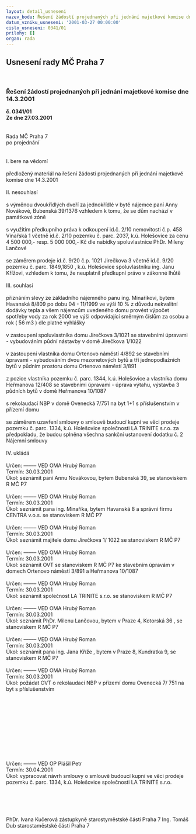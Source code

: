 ```yaml
---
layout: detail_usneseni
nazev_bodu: Řešení žádostí projednaných při jednání majetkové komise dne 14.3.2001
datum_vzniku_usneseni: '2001-03-27 00:00:00'
cislo_usneseni: 0341/01
prilohy: []
organ: rada
---
```

<div id="ucUsn_pList" class="usn">
	<span><h2>Usnesení rady MČ Praha 7 </h2>
<br></span><div class="standBody">
<span><h3>Řešení žádostí projednaných při jednání majetkové komise dne 14.3.2001</h3></span><div class="center">
		<strong>č. 0341/01</strong><br>
	</div>
<div class="center">
		<strong>Ze dne 27.03.2001</strong><br><br>
	</div>
<br>Rada MČ Praha 7<br>po projednání<br><br><br>I.	bere na vědomí<br><br> předložený materiál na řešení žádostí projednaných při jednání majetkové komise dne 14.3.2001<br><br>II.	nesouhlasí<br><br>s výměnou dvoukřídlých dveří za jednokřídlé  v bytě nájemce paní Anny Novákové, Bubenská 39/1376  vzhledem k tomu, že se dům nachází v památkové zóně<br><br>s využitím předkupního práva k odkoupení id.č. 2/10 nemovitosti č.p. 458 Vinařská 1 včetně id.č. 2/10 pozemku  č. parc. 2037, k.ú. Holešovice  za cenu 4 500 000,- resp. 5 000 000,- Kč dle nabídky spoluvlastnice PhDr. Mileny Lančové<br><br>se záměrem prodeje id.č. 9/20 č.p. 1021 Jirečkova 3 včetně  id.č. 9/20 pozemku  č. parc. 1849,1850 , k.ú. Holešovice  spoluvlastníku ing. Janu Křížovi, vzhledem k tomu, že neuplatnil předkupní právo v zákonné lhůtě<br><br>III.	souhlasí <br><br>přiznáním slevy ze základního nájemného panu ing. Minaříkovi, bytem Havanská 8/809 po dobu 04 - 11/1999 ve výši 10 % z důvodu nekvalitní dodávky tepla a všem nájemcům uvedeného domu provést výpočet spotřeby vody za rok 2000 ve výši odpovídající směrným číslům za osobu a rok ( 56 m3 )  dle platné vyhlášky <br><br>v zastoupení spoluvlastníka domu Jirečkova 3/1021 se stavebními úpravami  - vybudováním půdní nástavby v domě Jirečkova 1/1022 <br><br>v zastoupení  vlastníka  domu Ortenovo náměstí 4/892 se stavebními úpravami - vybudováním dvou mezonetových bytů a tří jednopodlažních bytů v půdním prostoru domu Ortenovo náměstí 3/891<br><br>z pozice vlastníka pozemku č. parc. 1344, k.ú. Holešovice a vlastníka domu Heřmanova 12/408 se stavebními úpravami - úprava výtahu, výstavba 3 půdních bytů v domě Heřmanova 10/1087<br><br>s rekolaudací NBP v domě Ovenecká 7/751 na byt 1+1 s příslušenstvím v přízemí domu<br><br>se záměrem uzavření smlouvy o smlouvě budoucí kupní ve věci prodeje pozemku č. parc. 1334, k.ú. Holešovice společnosti LA TRINITE s.r.o. za předpokladu, že budou splněna všechna sankční ustanovení dodatku č. 2 Nájemní smlouvy<br><br>IV.	ukládá <br><br> Určen:	–––––	VED OMA Hrubý Roman<br>Termín: 30.03.2001<br>Úkol:	seznámit paní Annu Novákovou, bytem Bubenská 39, se stanoviskem R MČ P7<br> <br> Určen:	–––––	VED OMA Hrubý Roman<br>Termín: 30.03.2001<br>Úkol:	seznámit pana ing. Minaříka, bytem Havanská 8 a správní firmu CENTRA v.o.s. se stanoviskem R MČ P7<br> <br> Určen:	–––––	VED OMA Hrubý Roman<br>Termín: 30.03.2001<br>Úkol:	seznámit majitele domu Jirečkova 1/ 1022 se stanoviskem R MČ P7<br> <br> Určen:	–––––	VED OMA Hrubý Roman<br>Termín: 30.03.2001<br>Úkol:	seznámit OVT se stanoviskem R MČ P7 ke stavebním úpravám v domech Ortenovo náměstí 3/891 a Heřmanova 10/1087<br> <br> Určen:	–––––	VED OMA Hrubý Roman<br>Termín: 30.03.2001<br>Úkol:	seznámit společnost LA TRINITE s.r.o. se stanoviskem R MČ P7<br> <br> Určen:	–––––	VED OMA Hrubý Roman<br>Termín: 30.03.2001<br>Úkol:	seznámit PhDr. Milenu Lančovou, bytem v Praze 4, Kotorská 36 , se stanoviskem R MČ P7<br> <br> Určen:	–––––	VED OMA Hrubý Roman<br>Termín: 30.03.2001<br>Úkol:	seznámit pana ing. Jana Kříže , bytem v Praze 8, Kundratka 9, se stanoviskem R MČ P7<br> <br> Určen:	–––––	VED OMA Hrubý Roman<br>Termín: 30.03.2001<br>Úkol:	požádat OVT o rekolaudaci NBP v  přízemí domu Ovenecká 7/ 751 na byt  s příslušenstvím <br> <br><br><br><br><br><br><br><br><br><br><br> Určen:	–––––	VED OP Plášil Petr<br>Termín: 30.04.2001<br>Úkol:	vypracovat návrh smlouvy  o smlouvě budoucí kupní ve věci prodeje pozemku č. parc. 1334, k.ú. Holešovice společnosti LA TRINITE s.r.o.<br> <br><br><br><br> 	<br>PhDr. Ivana Kučerová zástupkyně starostyměstské části Praha 7	Ing. Tomáš Dub starostaměstské části Praha 7<br>	<br><br>
</div>
</div>